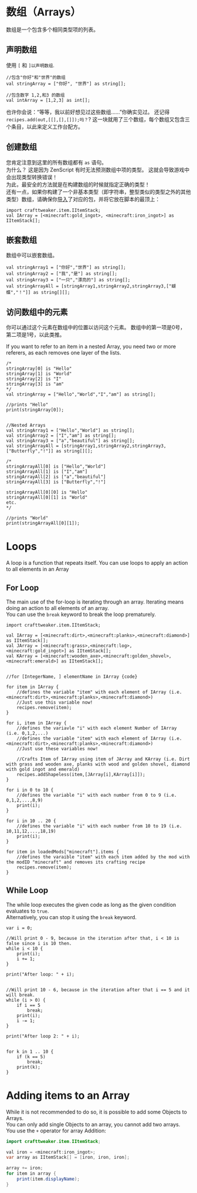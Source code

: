 # 数组（Arrays）

数组是一个包含多个相同类型项的列表。

## 声明数组

使用 ```[``` 和 ```]以声明数组```.

    //包含"你好"和"世界"的数组
    val stringArray = ["你好", "世界"] as string[];
    
    //包含数字 1,2,和3 的数组
    val intArray = [1,2,3] as int[];
    

也许你会说：“等等，我以前好想见过这些数组……”你确实见过。 还记得 ```recipes.add(out,[[],[],[]]);吗？```? 这一块就用了三个数组，每个数组又包含三个条目，以此来定义工作台配方。

## 创建数组

您肯定注意到这里的所有数组都有 ` as ` 语句。  
为什么？ 这是因为 ZenScript 有时无法预测数组中项的类型。 这就会导致游戏中会出现类型转换错误！  
为此，最安全的方法就是在构建数组的时候就指定正确的类型！  
还有一点，如果你构建了一个非基本类型（即字符串，整型类似的类型之外的其他类型）数组，请确保你[导入](Import/)了对应的包，并将它放在脚本的最顶上：

    import crafttweaker.item.IItemStack;
    val IArray = [<minecraft:gold_ingot>, <minecraft:iron_ingot>] as IItemStack[];
    

## 嵌套数组

数组中可以嵌套数组。

    val stringArray1 = ["你好","世界"] as string[];
    val stringArray2 = ["我","是"] as string[];
    val stringArray3 = ["一只","漂亮的"] as string[];
    val stringArrayAll = [stringArray1,stringArray2,stringArray3,["蝴蝶","！"]] as string[][];
    

## 访问数组中的元素

你可以通过这个元素在数组中的位置以访问这个元素。 数组中的第一项是0号， 第二项是1号，以此类推。

If you want to refer to an item in a nested Array, you need two or more referers, as each removes one layer of the lists.

    /*
    stringArray[0] is "Hello"
    stringArray[1] is "World"
    stringArray[2] is "I"
    stringArray[3] is "am"
    */
    val stringArray = ["Hello","World","I","am"] as string[];
    
    //prints "Hello"
    print(stringArray[0]);
    
    
    //Nested Arrays
    val stringArray1 = ["Hello","World"] as string[];
    val stringArray2 = ["I","am"] as string[];
    val stringArray3 = ["a","beautiful"] as string[];
    val stringArrayAll = [stringArray1,stringArray2,stringArray3,["Butterfly","!"]] as string[][];
    
    /*
    stringArrayAll[0] is ["Hello","World"]
    stringArrayAll[1] is ["I","am"]
    stringArrayAll[2] is ["a","beautiful"]
    stringArrayAll[3] is ["Butterfly","!"]
    
    stringArrayAll[0][0] is "Hello"
    stringArrayAll[0][1] is "World"
    etc.
    */
    
    //prints "World"
    print(stringArrayAll[0][1]);
    

# Loops

A loop is a function that repeats itself. You can use loops to apply an action to all elements in an Array

## For Loop

The main use of the for-loop is iterating through an array. Iterating means doing an action to all elements of an array.  
You can use the `break` keyword to break the loop prematurely.

    import crafttweaker.item.IItemStack;
    
    val IArray = [<minecraft:dirt>,<minecraft:planks>,<minecraft:diamond>] as IItemStack[];
    val JArray = [<minecraft:grass>,<minecraft:log>,<minecraft:gold_ingot>] as IItemStack[];
    val KArray = [<minecraft:wooden_axe>,<minecraft:golden_shovel>,<minecraft:emerald>] as IItemStack[];
    
    
    //for [IntegerName, ] elementName in IArray {code}
    
    for item in IArray {
        //defines the variable "item" with each element of IArray (i.e. <minecraft:dirt>,<minecraft:planks>,<minecraft:diamond>)
        //Just use this variable now!
        recipes.remove(item);
    }
    
    for i, item in IArray {
        //defines the variavle "i" with each element Number of IArray (i.e. 0,1,2,...)
        //defines the variable "item" with each element of IArray (i.e. <minecraft:dirt>,<minecraft:planks>,<minecraft:diamond>)
        //Just use these variables now!
    
        //Crafts Item of IArray using item of JArray and KArray (i.e. Dirt with grass and wooden axe, planks with wood and golden shovel, diamond with gold ingot and emerald)
        recipes.addShapeless(item,[JArray[i],KArray[i]]);
    }
    
    for i in 0 to 10 {
        //defines the variable "i" with each number from 0 to 9 (i.e. 0,1,2,...,8,9)
        print(i);
    }
    
    for i in 10 .. 20 {
        //defines the variable "i" with each number from 10 to 19 (i.e. 10,11,12,...,18,19)
        print(i);
    }
    
    for item in loadedMods["minecraft"].items {
        //defines the varaible "item" with each item added by the mod with the modID "minecraft" and removes its crafting recipe
        recipes.remove(item);
    }
    

## While Loop

The while loop executes the given code as long as the given condition evaluates to `true`.  
Alternatively, you can stop it using the `break` keyword.

    var i = 0; 
    
    //Will print 0 - 9, because in the iteration after that, i < 10 is false since i is 10 then.
    while i < 10 {
        print(i); 
        i += 1;
    } 
    
    print("After loop: " + i);
    
    
    //Will print 10 - 6, because in the iteration after that i == 5 and it will break.
    while (i > 0) {
        if i == 5
            break;
        print(i);
        i -= 1;
    }
    
    print("After loop 2: " + i);
    
    
    for k in 1 .. 10 {
        if (k == 5)
            break;
        print(k);
    }
    

# Adding items to an Array

While it is not recommended to do so, it is possible to add some Objects to Arrays.  
You can only add single Objects to an array, you cannot add two arrays.  
You use the `+` operator for array Addition:

```java
import crafttweaker.item.IItemStack;

val iron = <minecraft:iron_ingot>;
var array as IItemStack[] = [iron, iron, iron];

array += iron;
for item in array {
    print(item.displayName);
}
```